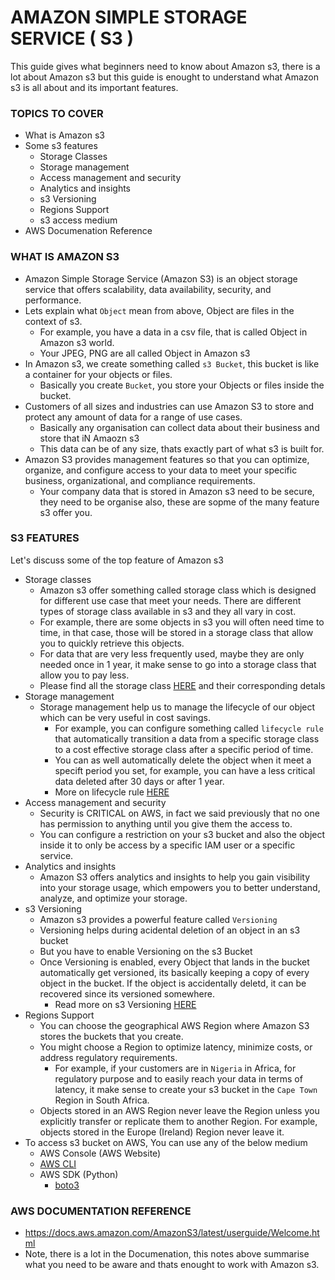 # AMAZON SIMPLE STORAGE SERVICE ( S3 )
This guide gives what beginners need to know about Amazon s3, there is a lot about Amazon s3 but this guide is enought to understand what Amazon s3 is all about and its important features.

### TOPICS TO COVER
- What is Amazon s3
- Some s3 features
  - Storage Classes
  - Storage management
  - Access management and security
  - Analytics and insights
  - s3 Versioning
  - Regions Support
  - s3 access medium
- AWS Documenation Reference

### WHAT IS AMAZON S3
- Amazon Simple Storage Service (Amazon S3) is an object storage service that offers scalability, data availability, security, and performance.
- Lets explain what `Object` mean from above, Object are files in the context of s3.
  - For example, you have a data in a csv file, that is called Object in Amazon s3 world.
  - Your JPEG, PNG are all called Object in Amazon s3
- In Amazon s3, we create something called `s3 Bucket`, this bucket is like a container for your objects or files.
  - Basically you create `Bucket`, you store your Objects or files inside the bucket.
- Customers of all sizes and industries can use Amazon S3 to store and protect any amount of data for a range of use cases.
  - Basically any organisation can collect data about their business and store that iN Amaozn s3
  - This data can be of any size, thats exactly part of what s3 is built for.
- Amazon S3 provides management features so that you can optimize, organize, and configure access to your data to meet your specific business, organizational, and compliance requirements.
  - Your company data that is stored in Amazon s3 need to be secure, they need to be organise also, these are sopme of the many feature s3 offer you.


### S3 FEATURES
Let's discuss some of the top feature of Amazon s3
- Storage classes
  - Amazon s3 offer something called storage class which is designed for different use case that meet your needs. There are different types of storage class available in s3 and they all vary in cost.
  - For example, there are some objects in s3 you will often need time to time, in that case, those will be stored in a storage class that allow you to quickly retrieve this objects.
  - For data that are very less frequently used, maybe they are only needed once in 1 year, it make sense to go into a storage class that allow you to pay less.
  - Please find all the storage class [HERE](https://aws.amazon.com/s3/storage-classes/) and their corresponding detals
- Storage management
  - Storage management help us to manage the lifecycle of our object which can be very useful in cost savings.
    - For example, you can configure something called `lifecycle rule` that automatically transition a data from a specific storage class to a cost effective storage class after a specific period of time.
    - You can as well automatically delete the object when it meet a specift period you set, for example, you can have a less critical data deleted after 30 days or after 1 year.
    - More on lifecycle rule [HERE](https://docs.aws.amazon.com/AmazonS3/latest/userguide/Welcome.html#:~:text=for%20compliance%20requirements.-,S3%20Lifecycle,-%E2%80%93%20Configure%20a%20lifecycle)
- Access management and security
  - Security is CRITICAL on AWS, in fact we said previously that no one has permission to anything until you give them the access to.
  - You can configure a restriction on your s3 bucket and also the object inside it to only be access by a specific IAM user or a specific service.
- Analytics and insights
  - Amazon S3 offers analytics and insights to help you gain visibility into your storage usage, which empowers you to better understand, analyze, and optimize your storage.
- s3 Versioning
  - Amazon s3 provides a powerful feature called `Versioning`
  - Versioning helps during acidental deletion of an object in an s3 bucket
  - But you have to enable Versioning on the s3 Bucket
  - Once Versioning is enabled, every Object that lands in the bucket automatically get versioned, its basically keeping a copy of every object in the bucket. If the object is accidentally deletd, it can be recovered since its versioned somewhere.
    - Read more on s3 Versioning [HERE](https://docs.aws.amazon.com/AmazonS3/latest/userguide/Versioning.html)
- Regions Support
  - You can choose the geographical AWS Region where Amazon S3 stores the buckets that you create.
  - You might choose a Region to optimize latency, minimize costs, or address regulatory requirements.
    - For example, if your customers are in `Nigeria` in Africa, for regulatory purpose and to easily reach your data in terms of latency, it make sense to create your s3 bucket in the `Cape Town` Region in South Africa.
  - Objects stored in an AWS Region never leave the Region unless you explicitly transfer or replicate them to another Region. For example, objects stored in the Europe (Ireland) Region never leave it.
- To access s3 bucket on AWS, You can use any of the below medium
  - AWS Console (AWS Website)
  - [AWS CLI](https://docs.aws.amazon.com/cli/latest/reference/s3/)
  - AWS SDK (Python)
    - [boto3](https://boto3.amazonaws.com/v1/documentation/api/latest/reference/services/s3.html)
   
### AWS DOCUMENTATION REFERENCE
- https://docs.aws.amazon.com/AmazonS3/latest/userguide/Welcome.html
- Note, there is a lot in the Documenation, this notes above summarise what you need to be aware and thats enought to work with Amazon s3.
